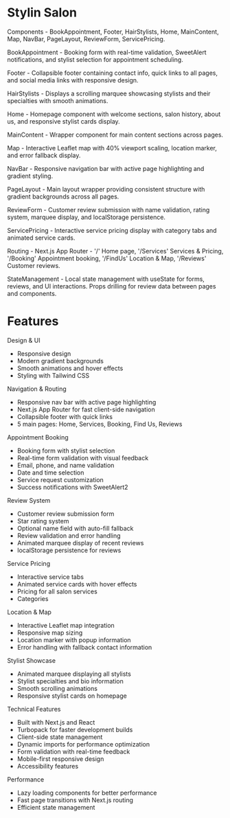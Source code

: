 # Stylin Salon

Components - BookAppointment, Footer, HairStylists, Home, MainContent, Map, NavBar, PageLayout, ReviewForm, ServicePricing.

BookAppointment - Booking form with real-time validation, SweetAlert notifications, and stylist selection for appointment scheduling.

Footer - Collapsible footer containing contact info, quick links to all pages, and social media links with responsive design.  

HairStylists - Displays a scrolling marquee showcasing stylists and their specialties with smooth animations.

Home - Homepage component with welcome sections, salon history, about us, and responsive stylist cards display.

MainContent - Wrapper component for main content sections across pages.

Map - Interactive Leaflet map with 40% viewport scaling, location marker, and error fallback display.

NavBar - Responsive navigation bar with active page highlighting and gradient styling.

PageLayout - Main layout wrapper providing consistent structure with gradient backgrounds across all pages.

ReviewForm - Customer review submission with name validation, rating system, marquee display, and localStorage persistence.

ServicePricing - Interactive service pricing display with category tabs and animated service cards.

Routing - Next.js App Router - '/' Home page, '/Services' Services & Pricing, '/Booking' Appointment booking, '/FindUs' Location & Map, '/Reviews' Customer reviews.

StateManagement - Local state management with useState for forms, reviews, and UI interactions. Props drilling for review data between pages and components.

# Features
Design & UI
- Responsive design
- Modern gradient backgrounds
- Smooth animations and hover effects
- Styling with Tailwind CSS

Navigation & Routing
- Responsive nav bar with active page highlighting
- Next.js App Router for fast client-side navigation
- Collapsible footer with quick links
- 5 main pages: Home, Services, Booking, Find Us, Reviews

Appointment Booking
- Booking form with stylist selection
- Real-time form validation with visual feedback
- Email, phone, and name validation
- Date and time selection
- Service request customization
- Success notifications with SweetAlert2

Review System
- Customer review submission form
- Star rating system
- Optional name field with auto-fill fallback
- Review validation and error handling
- Animated marquee display of recent reviews
- localStorage persistence for reviews

Service Pricing
- Interactive service tabs
- Animated service cards with hover effects
- Pricing for all salon services
- Categories

Location & Map
- Interactive Leaflet map integration
- Responsive map sizing
- Location marker with popup information
- Error handling with fallback contact information

Stylist Showcase
- Animated marquee displaying all stylists
- Stylist specialties and bio information
- Smooth scrolling animations
- Responsive stylist cards on homepage

Technical Features
- Built with Next.js and React
- Turbopack for faster development builds
- Client-side state management
- Dynamic imports for performance optimization
- Form validation with real-time feedback
- Mobile-first responsive design
- Accessibility features

Performance
- Lazy loading components for better performance
- Fast page transitions with Next.js routing
- Efficient state management